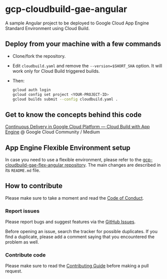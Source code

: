 # gcp-cloudbuild-gae-angular

A sample Angular project to be deployed to Google Cloud App Engine Standard Environment using Cloud
Build.

## Deploy from your machine with a few commands

- Clone/fork the repository.
- Edit `cloudbuild.yaml` and remove the `--version=$SHORT_SHA` option. It will work only for Cloud
  Build triggered builds.
- Then:

  ```sh
  gcloud auth login
  gcloud config set project <YOUR-PROJECT-ID>
  gcloud builds submit --config cloudbuild.yaml .
  ```

## Get to know the concepts behind this code

[Continuous Delivery in Google Cloud Platform — Cloud Build with App
Engine](https://medium.com/google-cloud/continuous-delivery-in-google-cloud-platform-cloud-build-with-app-engine-8355d3a11ff5)
@ Google Cloud Community / Medium

## App Engine Flexible Environment setup

In case you need to use a flexible environment, please refer to the [gcp-cloudbuild-gae-flex-angular
repository](https://github.com/ricardolsmendes/gcp-cloudbuild-gae-flex-angular). The main changes
are described in its `README.md` file.

## How to contribute

Please make sure to take a moment and read the [Code of
Conduct](https://github.com/ricardolsmendes/gcp-cloudbuild-gae-angular/blob/master/.github/CODE_OF_CONDUCT.md).

### Report issues

Please report bugs and suggest features via the [GitHub
Issues](https://github.com/ricardolsmendes/gcp-cloudbuild-gae-angular/issues).

Before opening an issue, search the tracker for possible duplicates. If you find a duplicate, please
add a comment saying that you encountered the problem as well.

### Contribute code

Please make sure to read the [Contributing
Guide](https://github.com/ricardolsmendes/gcp-cloudbuild-gae-angular/blob/master/.github/CONTRIBUTING.md)
before making a pull request.
